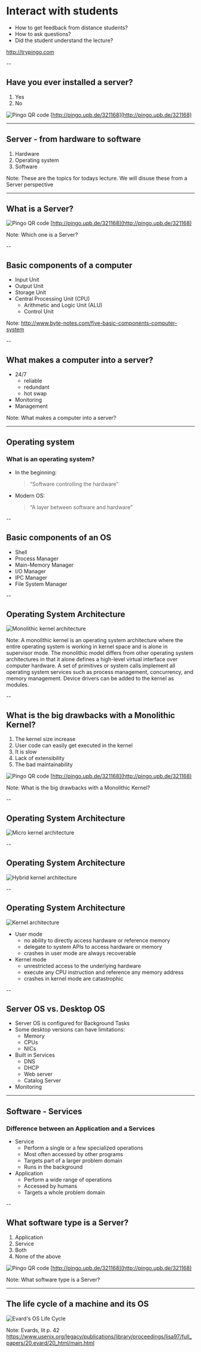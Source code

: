 <!-- Start -->
# Interact with students
* How to get feedback from distance students?
* How to ask questions?
* Did the student understand the lecture?

http://trypingo.com
<!-- {_class="fragment"} -->


--
## Have you ever installed a server?
1. Yes
2. No

<!-- {_class="pingo-sc"} -->

![Pingo QR code](images/pingo-qr.png) [http://pingo.upb.de/321168](http://pingo.upb.de/321168)

<!-- {_class="pingo-qr"} -->


---
## Server - from hardware to software
1. Hardware
2. Operating system
3. Software

<!-- {_style="font-size:150%"} -->

Note:
These are the topics for todays lecture.
We will disuse these from a Server perspective  


---
## What is a Server?

![Pingo QR code](images/pingo-qr.png) [http://pingo.upb.de/321168](http://pingo.upb.de/321168)

<!-- {_class="pingo-qr"} -->

Note:
Which one is a Server?


--
## Basic components of a computer
* Input Unit
* Output Unit
* Storage Unit
* Central Processing Unit (CPU)
  * Arithmetic and Logic Unit (ALU)
  * Control Unit

<!-- {_style="font-size:100%"} -->

Note:
http://www.byte-notes.com/five-basic-components-computer-system


--
## What makes a computer into a server?
* 24/7
  * reliable
  * redundant
  * hot swap
* Monitoring
* Management

<!-- {_style="font-size:100%"} -->

Note:
What makes a computer into a server?


---
## Operating system
### What is an operating system?
* In the beginning:<!-- {_class="fragment"} -->
  > “Software controlling the hardware”
* Modern OS: <!-- {_class="fragment"} -->
  > “A layer between software and hardware”  

<!-- {_style="font-size:100%; width:100%"} -->


--
## Basic components of an OS
* Shell
* Process Manager
* Main-Memory Manager
* I/O Manager
* IPC Manager
* File System Manager


--
<!-- {_data-transition="fade-in fade-out"} -->
## Operating System Architecture
![Monolithic kernel architecture](images/Operating-Systeml-Architecture-Monolithic-kernels.png)

Note:
A monolithic kernel is an operating system architecture where the entire operating system is working in kernel space and is alone in supervisor mode. The monolithic model differs from other operating system architectures in that it alone defines a high-level virtual interface over computer hardware. A set of primitives or system calls implement all operating system services such as process management, concurrency, and memory management. Device drivers can be added to the kernel as modules.


--
## What is the big drawbacks with a Monolithic Kernel?
1. The kernel size increase
2. User code can easily get executed in the kernel
3. It is slow
4. Lack of extensibility
5. The bad maintainability

<!-- {_class="pingo-sc"} -->

![Pingo QR code](images/pingo-qr.png) [http://pingo.upb.de/321168](http://pingo.upb.de/321168)

<!-- {_class="pingo-qr"} -->

Note:
What is the big drawbacks with a Monolithic Kernel?


--
<!-- {_data-transition="fade-in fade-out"} -->
## Operating System Architecture
![Micro kernel architecture](images/Operating-Systeml-Architecture-Microkernels.png)


--
<!-- {_data-transition="fade-in fade-out"} -->
## Operating System Architecture
![Hybrid kernel architecture](images/Operating-Systeml-Architecture-Hybrid.png)


--
<!-- {_data-transition="fade-in fade-out"} -->
## Operating System Architecture
![Kernel architecture](images/Operating-Systeml-Architecture-all.png)
* User mode
  * no ability to directly access hardware or reference memory
  * delegate to system APIs to access hardware or memory
  * crashes in user mode are always recoverable
* Kernel mode
  * unrestricted access to the underlying hardware
  * execute any CPU instruction and reference any memory address
  * crashes in kernel mode are catastrophic

<!-- {_style="font-size:70%;"} -->


--
## Server OS vs. Desktop OS
* Server OS is configured for Background Tasks
* Some desktop versions can have limitations:
  * Memory
  * CPUs
  * NICs
* Built in Services
  * DNS
  * DHCP
  * Web server
  * Catalog Server
* Monitoring


---
## Software - Services
### Difference between an Application and a Services
<!-- {_style="font-size:120%;"} -->
* Service
  * Perform a single or a few specialized operations
  * Most often accessed by other programs
  * Targets part of a larger problem domain
  * Runs in the background
* Application
  * Perform a wide range of operations
  * Accessed by humans
  * Targets a whole problem domain


--
## What software type is a Server?
1. Application
2. Service
3. Both
4. None of the above

<!-- {_class="pingo-sc"} -->

![Pingo QR code](images/pingo-qr.png) [http://pingo.upb.de/321168](http://pingo.upb.de/321168)

<!-- {_class="pingo-qr"} -->

Note:
What software type is a Server?


---
## The life cycle of a machine and its OS
![Evard's OS Life Cycle](images/OS-LifeCycle.png)

Note:
Evards, lit p. 42
https://www.usenix.org/legacy/publications/library/proceedings/lisa97/full_papers/20.evard/20_html/main.html
